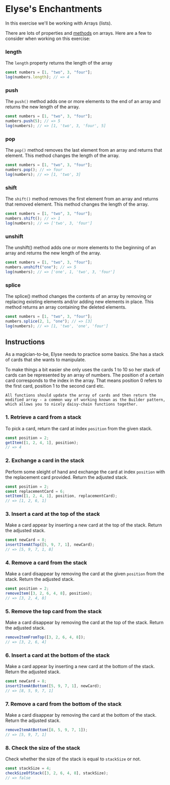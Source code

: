 # Elyse's Enchantments

In this exercise we'll be working with Arrays (lists).

There are lots of properties and [methods][array_methods] on arrays.
Here are a few to consider when working on this exercise:

### length

The `length` property returns the length of the array

```javascript
const numbers = [1, "two", 3, "four"];
log(numbers.length); // => 4
```

### push

The `push()` method adds one or more elements to the end of an array and returns the new length of the array.

```javascript
const numbers = [1, "two", 3, "four"];
numbers.push(5); // => 5
log(numbers); // => [1, 'two', 3, 'four', 5]
```

### pop

The `pop()` method removes the last element from an array and returns that element.
This method changes the length of the array.

```javascript
const numbers = [1, "two", 3, "four"];
numbers.pop(); // => four
log(numbers); // => [1, 'two', 3]
```

### shift

The `shift()` method removes the first element from an array and returns that removed element.
This method changes the length of the array.

```javascript
const numbers = [1, "two", 3, "four"];
numbers.shift(); // => 1
log(numbers); // => ['two', 3, 'four']
```

### unshift

The unshift() method adds one or more elements to the beginning of an array and returns the new length of the array.

```javascript
const numbers = [1, "two", 3, "four"];
numbers.unshift("one"); // => 5
log(numbers); // => ['one', 1, 'two', 3, 'four']
```

### splice

The splice() method changes the contents of an array by removing or replacing existing elements and/or adding new elements in place.
This method returns an array containing the deleted elements.

```javascript
const numbers = [1, "two", 3, "four"];
numbers.splice(2, 1, "one"); // => [3]
log(numbers); // => [1, 'two', 'one', 'four']
```

[array_methods]: https://developer.mozilla.org/en-US/docs/Web/JavaScript/Reference/Global_Objects/Array

## Instructions

As a magician-to-be, Elyse needs to practice some basics. She has
a stack of cards that she wants to manipulate.

To make things a bit easier she only uses the cards 1 to 10 so her
stack of cards can be represented by an array of numbers. The position
of a certain card corresponds to the index in the array. That means
position 0 refers to the first card, position 1 to the second card
etc.

<!-- prettier-ignore-start -->
~~~~exercism/note
All functions should update the array of cards and then return the modified array - a common way of working known as the Builder pattern, which allows you to nicely daisy-chain functions together.
~~~~
<!-- prettier-ignore-end -->

### 1. Retrieve a card from a stack

To pick a card, return the card at index `position` from
the given stack.

```javascript
const position = 2;
getItem([1, 2, 4, 1], position);
// => 4
```

### 2. Exchange a card in the stack

Perform some sleight of hand and exchange the card at index `position`
with the replacement card provided.
Return the adjusted stack.

```javascript
const position = 2;
const replacementCard = 6;
setItem([1, 2, 4, 1], position, replacementCard);
// => [1, 2, 6, 1]
```

### 3. Insert a card at the top of the stack

Make a card appear by inserting a new card at the top of the stack.
Return the adjusted stack.

```javascript
const newCard = 8;
insertItemAtTop([5, 9, 7, 1], newCard);
// => [5, 9, 7, 1, 8]
```

### 4. Remove a card from the stack

Make a card disappear by removing the card at the given `position` from the stack.
Return the adjusted stack.

```javascript
const position = 2;
removeItem([3, 2, 6, 4, 8], position);
// => [3, 2, 4, 8]
```

### 5. Remove the top card from the stack

Make a card disappear by removing the card at the top of the stack.
Return the adjusted stack.

```javascript
removeItemFromTop([3, 2, 6, 4, 8]);
// => [3, 2, 6, 4]
```

### 6. Insert a card at the bottom of the stack

Make a card appear by inserting a new card at the bottom of the stack.
Return the adjusted stack.

```javascript
const newCard = 8;
insertItemAtBottom([5, 9, 7, 1], newCard);
// => [8, 5, 9, 7, 1]
```

### 7. Remove a card from the bottom of the stack

Make a card disappear by removing the card at the bottom of the stack.
Return the adjusted stack.

```javascript
removeItemAtBottom([8, 5, 9, 7, 1]);
// => [5, 9, 7, 1]
```

### 8. Check the size of the stack

Check whether the size of the stack is equal to `stackSize` or not.

```javascript
const stackSize = 4;
checkSizeOfStack([3, 2, 6, 4, 8], stackSize);
// => false
```
